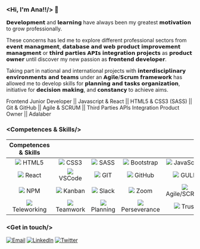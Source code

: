 ### <Hi, I'm Ana!!/> :wave:

𝗗𝗲𝘃𝗲𝗹𝗼𝗽𝗺𝗲𝗻𝘁 and 𝗹𝗲𝗮𝗿𝗻𝗶𝗻𝗴 have always been my greatest 𝗺𝗼𝘁𝗶𝘃𝗮𝘁𝗶𝗼𝗻 to grow professionally. 

These concerns has led me to explore different professional sectors from 𝗲𝘃𝗲𝗻𝘁 𝗺𝗮𝗻𝗮𝗴𝗺𝗲𝗻𝘁, 𝗱𝗮𝘁𝗮𝗯𝗮𝘀𝗲 𝗮𝗻𝗱 𝘄𝗲𝗯 𝗽𝗿𝗼𝗱𝘂𝗰𝘁 𝗶𝗺𝗽𝗿𝗼𝘃𝗲𝗺𝗲𝗻𝘁 𝗺𝗮𝗻𝗮𝗴𝗺𝗲𝗻𝘁 or 𝘁𝗵𝗶𝗿𝗱 𝗽𝗮𝗿𝘁𝗶𝗲𝘀 𝗔𝗣𝗜𝘀 𝗶𝗻𝘁𝗲𝗴𝗿𝗮𝘁𝗶𝗼𝗻 𝗽𝗿𝗼𝗷𝗲𝗰𝘁𝘀 as 𝗽𝗿𝗼𝗱𝘂𝗰𝘁 𝗼𝘄𝗻𝗲𝗿 until discover my new passion as 𝗳𝗿𝗼𝗻𝘁𝗲𝗻𝗱 𝗱𝗲𝘃𝗲𝗹𝗼𝗽𝗲𝗿.

Taking part in national and international projects with 𝗶𝗻𝘁𝗲𝗿𝗱𝗶𝘀𝗰𝗶𝗽𝗹𝗶𝗻𝗮𝗿𝘆 𝗲𝗻𝘃𝗶𝗿𝗼𝗻𝗺𝗲𝗻𝘁𝘀 𝗮𝗻𝗱 𝘁𝗲𝗮𝗺𝘀 under an 𝗔𝗴𝗶𝗹𝗲/𝗦𝗰𝗿𝘂𝗺 𝗳𝗿𝗮𝗺𝗲𝘄𝗼𝗿𝗸 has allowed me to develop skills for 𝗽𝗹𝗮𝗻𝗻𝗶𝗻𝗴 𝗮𝗻𝗱 𝘁𝗮𝘀𝗸𝘀 𝗼𝗿𝗴𝗮𝗻𝗶𝘇𝗮𝘁𝗶𝗼𝗻, initiative for 𝗱𝗲𝗰𝗶𝘀𝗶𝗼𝗻 𝗺𝗮𝗸𝗶𝗻𝗴, and 𝗰𝗼𝗻𝘀𝘁𝗮𝗻𝗰𝘆 to achieve aims.

Frontend Junior Developer || Javascript & React || HTML5 & CSS3 (SASS) || Git & GitHub || Agile & SCRUM || Third Parties APIs Integration Product Owner || Adalaber

### <**Competences & Skills**/>

| Competences & Skills |  |  |  |  |
| :---: | :---: | :---: | :---: | :---: |
| <img src = "https://icon-icons.com/icons2/1298/PNG/32/2333390-html-html5-internet-website_85590.png">  HTML5  |  <img src = "https://icon-icons.com/icons2/512/PNG/32/css3-02_icon-icons.com_50917.png"> CSS3 | <img src="https://icon-icons.com/icons2/2389/PNG/32/sass_alt_logo_icon_144910.png">  SASS | <img src = "https://icon-icons.com/icons2/2389/PNG/32/bootstrap_logo_icon_145442.png">  Bootstrap | <img src="https://icon-icons.com/icons2/2248/PNG/32/language_javascript_icon_135455.png">  JavaScript |
| <img src="https://icon-icons.com/icons2/2622/PNG/32/brand_react_icon_158742.png">  React |  <img src="https://icon-icons.com/icons2/2148/PNG/32/vscode_icon_131899.png">  VSCode | <img src="https://icon-icons.com/icons2/512/PNG/32/vc-git_icon-icons.com_50729.png">  GIT | <img src="https://icon-icons.com/icons2/509/PNG/32/Github_icon-icons.com_49946.png">  GitHub | <img src="https://icon-icons.com/icons2/2389/PNG/32/gulp_logo_icon_145213.png">  GULP |
| <img src = "https://icon-icons.com/icons2/2148/PNG/32/npm_old_icon_132179.png">  NPM |  <img src = "https://icon-icons.com/icons2/2644/PNG/32/kanban_fill_icon_159491.png">  Kanban | <img src = "https://icon-icons.com/icons2/2367/PNG/32/slack_logo_icon_143511.png">  Slack | <img src="https://icon-icons.com/icons2/2389/PNG/32/zoom_logo_icon_144706.png">  Zoom | <img src = "https://icon-icons.com/icons2/2622/PNG/32/brand_scrum_icon_158716.png">  Agile/SCRUM |
| <img src="https://icon-icons.com/icons2/37/PNG/32/headphones_3762.png">  Teleworking |  <img src="https://icon-icons.com/icons2/2387/PNG/32/meetings_meeting_table_people_work_icon_144587.png">  Teamwork | <img src="https://icon-icons.com/icons2/37/PNG/32/configuration_3620.png">  Planning | <img src="https://icon-icons.com/icons2/2249/PNG/32/briefcase_clock_outline_icon_139866.png">  Perseverance | <img src = "https://icon-icons.com/icons2/656/PNG/32/share_analytics_file_data_online_web_icon-icons.com_59981.png">  Trust |

### <**Get in touch**/>

<span align="left">
<a href="mailto:ana.guerra.abaroa@gmail.com" target="_blank"><img alt="Email" src="https://icon-icons.com/icons2/933/PNG/32/gmail-logo_icon-icons.com_72739.png"></a>
<a href="https://www.linkedin.com/in/anaguerraabaroa/" target="_blank"><img alt="LinkedIn" src="https://icon-icons.com/icons2/1/PNG/32/sociallinkedin_member_70.png"></a>
<a href="https://twitter.com/anaguerraabaroa/" target="_blank"><img alt="Twitter" src="https://icon-icons.com/icons2/933/PNG/32/twitter-logo-on-black-background_icon-icons.com_72503.png"></a>
</span>


